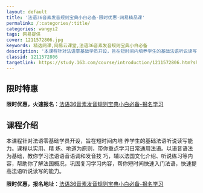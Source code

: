 ```yaml
---
layout: default
title: '法语36音素发音规则宝典小白必备-限时优惠-网易精品课'
permalink: /:categories/:title/
categories: wangyi2
tags: 网易提供
cover: 1211572806.jpg
keywords: 精选网课,网易云课堂,法语36音素发音规则宝典小白必备
description: '本课程针对法语零基础学员开设，旨在短时间内培养学生的基础法语听说读写能力。课程以实用、精炼、地道为原则，带你重点学习日常'
classid: 1211572806
targetlink: https://study.163.com/course/introduction/1211572806.htm?share=1&shareId=1025206652&utm_campaign=share&utm_medium=iphoneShare&utm_source=&utm_u=1025206652
---
```


## 限时特惠

**限时优惠，火速报名**：[法语36音素发音规则宝典小白必备-报名学习](https://study.163.com/course/introduction/1211572806.htm?share=1&shareId=1025206652&utm_campaign=share&utm_medium=iphoneShare&utm_source=&utm_u=1025206652)

## 课程介绍

本课程针对法语零基础学员开设，旨在短时间内培	养学生的基础法语听说读写能力。课程以实用、精	炼、地道为原则，带你重点学习日常通用法语。以语音语法为基础，教你学习法语语音语调和发音技	巧，辅以法国文化介绍、听说练习等内容，帮助你了解法国概况，巩固复习学习内容，帮你短时间快速入门法语，快速提高法语听说读写的能力。

**限时优惠，报名地址**：[法语36音素发音规则宝典小白必备-报名学习](https://study.163.com/course/introduction/1211572806.htm?share=1&shareId=1025206652&utm_campaign=share&utm_medium=iphoneShare&utm_source=&utm_u=1025206652)

